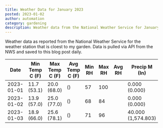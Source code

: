 ```yaml
---
title: Weather Data for January 2023
posted: 2023-01-02
author: automation
category: gardening
description: Weather data from the National Weather Service for January 2023
---
```


Weather data as reported from the National Weather Service for the weather station 
that is cloest to my garden. Data is pulled via API from the NWS and saved to this 
blog post daily.

|Date|Min Temp C (F)|Max Temp C (F)|Avg Temp C (F)|Min RH|Max RH|Avg RH|Precip M (In)|Avg Precip/Hr|
|---|---|---|---|---|---|---|---|---|
|2023-01-01|11.7 (53.1)|20.0 (68.0)| ()|57|100||0.000 (0.000)|0.000 (0.000)|
|2023-01-02|13.9 (57.0)|25.0 (77.0)| ()|68|84||0.000 (0.000)|0.000 (0.000)|
|2023-01-03|18.9 (66.0)|25.6 (78.1)| ()|71|96||40.000 (1,574.803)|38.410 (38.410)|
